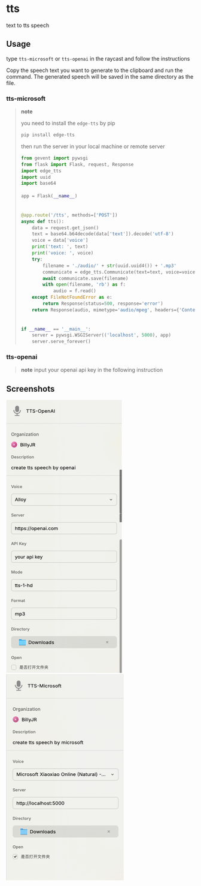# tts

text to tts speech

## Usage

type `tts-microsoft` or `tts-openai` in the raycast and follow the instructions

Copy the speech text you want to generate to the clipboard and run the command. The generated speech will be saved in the same directory as the file.

### tts-microsoft

> **note**
>
> you need to install the `edge-tts` by pip
>
> ```bash
> pip install edge-tts
> ```
>
> then run the server in your local machine or remote server
>
> ```python
> from gevent import pywsgi
> from flask import Flask, request, Response
> import edge_tts
> import uuid
> import base64
> 
> app = Flask(__name__)
> 
> 
> @app.route('/tts', methods=['POST'])
> async def tts():
>     data = request.get_json()
>     text = base64.b64decode(data['text']).decode('utf-8')
>     voice = data['voice']
>     print('text: ', text)
>     print('voice: ', voice)
>     try:
>         filename = './audio/' + str(uuid.uuid4()) + '.mp3'
>         communicate = edge_tts.Communicate(text=text, voice=voice)
>         await communicate.save(filename)
>         with open(filename, 'rb') as f:
>             audio = f.read()
>     except FileNotFoundError as e:
>         return Response(status=500, response='error')
>     return Response(audio, mimetype='audio/mpeg', headers={'Content-Disposition': 'attachment;filename=audio.mp3'})
> 
> 
> if __name__ == '__main__':
>     server = pywsgi.WSGIServer(('localhost', 5000), app)
>     server.serve_forever()
> ```
>
>

### tts-openai

> **note**
> input your openai api key in the following instruction

## Screenshots

![alt text](./assets/screenshot-01.png)
![alt text](./assets//screenshot-02.png)
